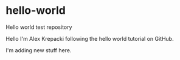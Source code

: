 # hello-world
Hello world test repository 

Hello I'm Alex Krepacki following the hello world tutorial on GitHub.

I'm adding new stuff here.

